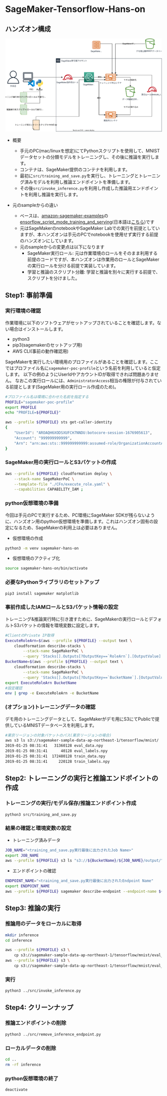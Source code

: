 # SageMaker-Tensorflow-Hans-on
## ハンズオン構成
![architecture](documents/architecture.svg)

- 概要
    - 手元のPC(mac/linuxを想定)にてPythonスクリプトを使用して、MNISTデータセットの分類モデルをトレーニングし、その後に推論を実行します。
    - コンテナは、SageMaker提供のコンテナを利用します。
    - 最初に`src/training_and_save.py`を実行し、トレーニングとトレーニング済みモデルを利用し推論エンドポイントを準備します。
    - その後`src/invoke_inference.py`を利用し作成した推論用エンドポイントを利用し推論を実行します。

- 元のsampleからの違い
    - ベースは、[amazon-sagemaker-examples](https://github.com/aws/amazon-sagemaker-examples/)の[ensorflow_script_mode_training_and_serving](https://github.com/aws/amazon-sagemaker-examples/blob/main/sagemaker-python-sdk/tensorflow_script_mode_training_and_serving/tensorflow_script_mode_training_and_serving.ipynb)(日本語は[こちら](https://github.com/aws-samples/aws-ml-jp/blob/main/sagemaker/tensorflow2-training-and-serving/tensorflow2_training_and_serving.ipynb))です
    - 元はSageMakerのnotebookやSageMaker Labでの実行を前提としていますが、本ハンズオンは手元のPCでnotebookを使用せず実行する前提のハンズオンにしています。
    - 元のsampleからの変更点は以下になります
        - SageMaker実行ロール: 元は作業環境のロールをそのまま利用する前提のコードですが、本ハンズオンは作業用のロールとSageMakerの実行ロールを分ける前提で実装しています。
        - 学習と推論のスクリプト分離: 学習と推論を別々に実行する前提で、スクリプトを分けました。

## Step1: 事前準備
### 実行環境の確認
作業環境に以下のソフトウェアがセットアップされていることを確認します。ない場合はインストールします。
- python3
- pip3(sagemakerのセットアップ用)
- AWS CLI(事前の動作確認用)

SageMakerを実行したい環境用のプロファイルがあることを確認します。ここではプロファイル名に`sagemaker-poc-profile`という名前を利用していると仮定します。
以下の例のようにUserIdやアカウントIDが取得できれば問題ありません。
なおこの実行ロールには、`AdministratorAccess`相当の権限が付与されている前提とします(SageMaker用の実行ロール作成のため)。
```sh
#プロファイル名は環境に合わせた名前を指定する
PROFILE="sagemaker-poc-profile"
export PROFILE
echo "PROFILE=${PROFILE}"
```
```sh
aws --profile ${PROFILE} sts get-caller-identity
{
    "UserId": "AROAQH6XODSXUFCH7NNDU:botocore-session-1676905613",
    "Account": "999999999999",
    "Arn": "arn:aws:sts::999999999999:assumed-role/OrganizationAccountAccessRole/botocore-session-1676905613"
}
```
### SageMaker用の実行ロールとS3バケットの作成
```sh
aws --profile ${PROFILE} cloudformation deploy \
    --stack-name SageMakerPoC \
    --template-file "./CFn/execute_role.yaml" \
    --capabilities CAPABILITY_IAM ;
```


### python仮想環境の準備
今回は手元のPCで実行するため、PC環境にSageMaker SDKが残らないように、ハンズオン用のpython仮想環境を準備します。これはハンズオン固有の設定になるため、SageMakerの利用上は必要はありません。
- 仮想環境の作成
```sh
python3 -m venv sagemaker-hans-on
```
- 仮想環境のアクティブ化
```sh
source sagemaker-hans-on/bin/activate
```
### 必要なPythonライブラリのセットアップ
```sh
pip3 install sagemaker matplotlib
```
### 事前作成したIAMロールとS3バケット情報の設定
トレーニング&推論実行時に引き渡すために、SageMakerの実行ロールとデフォルトS3バケットの情報を環境変数に設定します。
```sh
#ClientのPrivate IP取得
ExecuteRoleArn=$(aws --profile ${PROFILE} --output text \
    cloudformation describe-stacks \
        --stack-name SageMakerPoC \
        --query 'Stacks[].Outputs[?OutputKey==`RoleArn`].[OutputValue]')
BucketName=$(aws --profile ${PROFILE} --output text \
    cloudformation describe-stacks \
        --stack-name SageMakerPoC \
        --query 'Stacks[].Outputs[?OutputKey==`BucketName`].[OutputValue]')
export ExecuteRoleArn BucketName
#設定確認
env | grep -e ExecuteRoleArn -e BucketName
```
### (オプション)トレーニングデータの確認
デモ用のトレーニングデータとして、SageMakerがデモ用にS3にてPublicで提供しているMNISTデータベースを利用します。

```sh
#東京リージョンの対象バケットのパス(東京リージョンの場合)
aws s3 ls s3://sagemaker-sample-data-ap-northeast-1/tensorflow/mnist/
2019-01-25 08:31:41   31360128 eval_data.npy
2019-01-25 08:31:41      40128 eval_labels.npy
2019-01-25 08:31:41  172480128 train_data.npy
2019-01-25 08:31:41     220128 train_labels.npy
```
## Step2: トレーニングの実行と推論エンドポイントの作成
### トレーニングの実行/モデル保存/推論エンドポイント作成
```sh
python3 src/training_and_save.py
```
### 結果の確認と環境変数の設定
- トレーニング済みデータ
```sh
JOB_NAME="<training_and_save.py実行最後に出力されたJob Name>"
export JOB_NAME
aws --profile ${PROFILE} s3 ls "s3://${BucketName}/${JOB_NAME}/output/"
```
- エンドポイントの確認
```sh
ENDPOINT_NAME="<training_and_save.py実行最後に出力されたEndpoint Name"
export ENDPOINT_NAME
aws --profile ${PROFILE} sagemaker describe-endpoint --endpoint-name ${ENDPOINT_NAME}
```

## Step3: 推論の実行
### 推論用のデータをローカルに取得
```sh
mkdir inference
cd inference
```
```sh
aws --profile ${PROFILE} s3 \
    cp s3://sagemaker-sample-data-ap-northeast-1/tensorflow/mnist/eval_data.npy eval_data.npy
aws --profile ${PROFILE} s3 \
    cp s3://sagemaker-sample-data-ap-northeast-1/tensorflow/mnist/eval_labels.npy eval_labels.npy
```
### 実行
```sh
python3 ../src/invoke_inference.py
```

## Step4: クリーンナップ
### 推論エンドポイントの削除
```sh
python3 ../src/remove_inference_endpoint.py
```
### ローカルデータの削除
```sh
cd ..
rm -rf inference
```
### python仮想環境の終了
```sh
deactivate
```